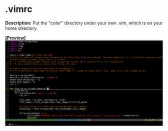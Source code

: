 # .vimrc

**Description:** Put the "color" directory under your own .vim, which is on your home directory.

**[Preview]** ![image](https://github.com/KBLin1996/.vimrc/blob/master/preview.png)
